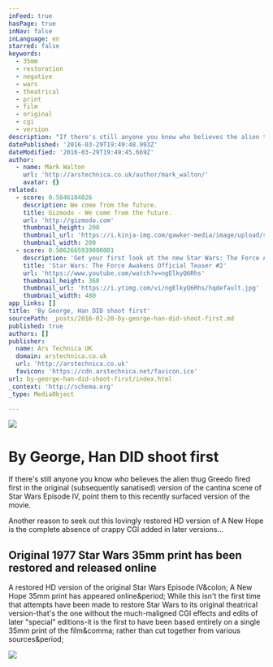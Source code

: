 ```yaml
---
inFeed: true
hasPage: true
inNav: false
inLanguage: en
starred: false
keywords:
  - 35mm
  - restoration
  - negative
  - wars
  - theatrical
  - print
  - film
  - original
  - cgi
  - version
description: "If there's still anyone you know who believes the alien thug Greedo fired first in the original (subsequently sanatised) version of the cantina scene of Star Wars Episode IV, point them to this recently surfaced version of the movie."
datePublished: '2016-03-29T19:49:48.993Z'
dateModified: '2016-03-29T19:49:45.669Z'
author:
  - name: Mark Walton
    url: 'http://arstechnica.co.uk/author/mark_walton/'
    avatar: {}
related:
  - score: 0.5846104026
    description: We come from the future.
    title: Gizmodo - We come from the future.
    url: 'http://gizmodo.com'
    thumbnail_height: 200
    thumbnail_url: 'https://i.kinja-img.com/gawker-media/image/upload/s---erriNCS--/c_fill,fl_progressive,g_center,h_200,q_80,w_200/fdj3buryz5nuzyf2k620.png'
    thumbnail_width: 200
  - score: 0.5062665939000001
    description: 'Get your first look at the new Star Wars: The Force Awakens teaser #2! Lucasfilm and visionary director J.J. Abrams join forces to take you back again to a galaxy far, far away as "Star Wars" returns to the big screen with "Star Wars: The Force Awakens."'
    title: 'Star Wars: The Force Awakens Official Teaser #2'
    url: 'https://www.youtube.com/watch?v=ngElkyQ6Rhs'
    thumbnail_height: 360
    thumbnail_url: 'https://i.ytimg.com/vi/ngElkyQ6Rhs/hqdefault.jpg'
    thumbnail_width: 480
app_links: []
title: 'By George, Han DID shoot first'
sourcePath: _posts/2016-02-20-by-george-han-did-shoot-first.md
published: true
authors: []
publisher:
  name: Ars Technica UK
  domain: arstechnica.co.uk
  url: 'http://arstechnica.co.uk'
  favicon: 'https://cdn.arstechnica.net/favicon.ico'
url: by-george-han-did-shoot-first/index.html
_context: 'http://schema.org'
_type: MediaObject

---
```

![](https://the-grid-user-content.s3-us-west-2.amazonaws.com/95e96075-8e2d-4c22-a88b-b1ddb2929f26.jpg)

# By George, Han DID shoot first

If there's still anyone you know who believes the alien thug Greedo fired first in the original (subsequently sanatised) version of the cantina scene of Star Wars Episode IV, point them to this recently surfaced version of the movie.

Another reason to seek out this lovingly restored HD version of A New Hope is the complete absence of crappy CGI added in later versions...

<article style=""><h1>Original 1977 Star Wars 35mm print has been restored and released online</h1><p>A restored HD version of the original Star Wars Episode IV&amp;colon; A New Hope 35mm print has appeared online&amp;period; While this isn't the first time that attempts have been made to restore Star Wars to its original theatrical version-that's the one without the much-maligned CGI effects and edits of later "special" editions-it is the first to have been based entirely on a single 35mm print of the film&amp;comma; rather than cut together from various sources&amp;period;</p><img src="http://cdn.arstechnica.net/wp-content/uploads/sites/3/2016/02/Starwars-640x360.jpg" /></article>